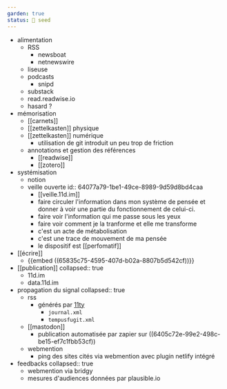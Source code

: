 ```yaml
---
garden: true
status: 🌱 seed
---
```

- alimentation
	- RSS
		- newsboat
		- netnewswire
	- liseuse
	- podcasts
		- snipd
	- substack
	- read.readwise.io
	- hasard ?
- mémorisation
	- [[carnets]]
	- [[zettelkasten]] physique
	- [[zettelkasten]] numérique
		- utilisation de git introduit un peu trop de friction
	- annotations et gestion des références
		- [[readwise]]
		- [[zotero]]
- systémisation
	- notion
	- veille ouverte
	  id:: 64077a79-1be1-49ce-8989-9d59d8bd4caa
		- [[veille.11d.im]]
		- faire circuler l'information dans mon système de pensée et donner à voir une partie du fonctionnement de celui-ci.
		- faire voir l'information qui me passe sous les yeux
		- faire voir comment je la tranforme et elle me transforme
		- c'est un acte de métabolisation
		- c'est une trace de mouvement de ma pensée
		- le dispositif est [[perfomatif]]
- [[écrire]]
	- {{embed ((65835c75-4595-407d-b02a-8807b5d542cf))}}
- [[publication]]
  collapsed:: true
	- 11d.im
	- data.11d.im
- propagation du signal
  collapsed:: true
	- rss
		- générés par [11ty](https://www.11ty.dev/)
			- `journal.xml`
			- `tempusfugit.xml`
	- [[mastodon]]
		- publication automatisée par zapier sur ((6405c72e-99e2-498c-be15-ef7c1fbb53cf))
	- webmention
		- ping des sites cités via webmention avec plugin netlify intégré
- feedbacks
  collapsed:: true
	- webmention via bridgy
	- mesures d'audiences données par plausible.io